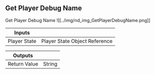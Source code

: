 ## Get Player Debug Name
Get Player Debug Name
![[../img/nd_img_GetPlayerDebugName.png]]

|Inputs||
|--|--|
| Player State | Player State Object Reference |

|Outputs||
|--|--|
| Return Value | String |
